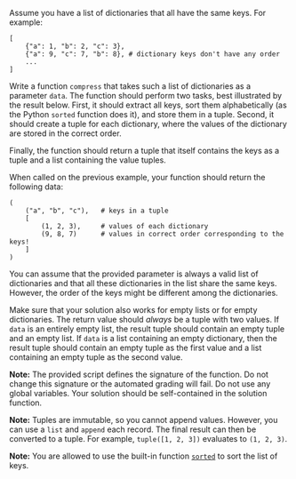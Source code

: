 
Assume you have a list of dictionaries that all have the same keys. For example:

    [
        {"a": 1, "b": 2, "c": 3},
        {"a": 9, "c": 7, "b": 8}, # dictionary keys don't have any order
        ...
    ]

Write a function `compress` that takes such a list of dictionaries as a parameter `data`.
The function should perform two tasks, best illustrated by the result below.
First, it should extract all keys, sort them alphabetically (as the Python `sorted` function does it), and store them in a tuple.
Second, it should create a tuple for each dictionary, where the values of the dictionary are stored in the correct order.

Finally, the function should return a tuple that itself contains the keys as a tuple and a list containing the value tuples.

When called on the previous example, your function should return the following data:

    (
        ("a", "b", "c"),   # keys in a tuple
        [
            (1, 2, 3),     # values of each dictionary
            (9, 8, 7)      # values in correct order corresponding to the keys!
        ]
    )

You can assume that the provided parameter is always a valid list of dictionaries and that
all these dictionaries in the list share the same keys. However, the order of the keys might
be different among the dictionaries.

Make sure that your solution also works for empty lists or for empty dictionaries.
The return value should *always* be a tuple with two values. If `data` is an entirely empty list,
the result tuple should contain an empty tuple and an empty list. If `data` is a list containing an empty
dictionary, then the result tuple should contain an empty tuple as the first value and a list containing an empty tuple as the second value.

**Note:** The provided script defines the signature of the function. Do not change this signature or the automated grading will fail. Do not use any global variables. Your solution should be self-contained in the solution function.

**Note:** Tuples are immutable, so you cannot append values. However, you can
use a `list` and `append` each record. The final result can then be converted to a
tuple. For example, `tuple([1, 2, 3])` evaluates to `(1, 2, 3)`.

**Note:** You are allowed to use the built-in function [`sorted`][sorted] to sort the list of keys.

[sorted]: https://docs.python.org/3/library/functions.html#sorted
